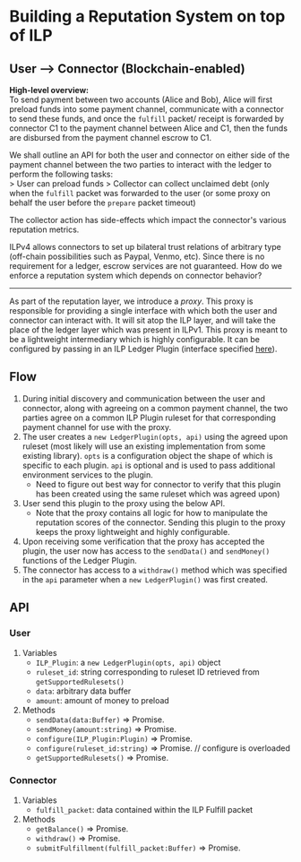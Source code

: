# Building a Reputation System on top of ILP
## User --> Connector (Blockchain-enabled)
**High-level overview:**  
To send payment between two accounts (Alice and Bob), Alice will first preload funds into some payment channel, communicate with a connector to send these funds, and once the `fulfill` packet/ receipt is forwarded by connector C1 to the payment channel between Alice and C1, then the funds are disbursed from the payment channel escrow to C1.  

We shall outline an API for both the user and connector on either side of the payment channel between the two parties to interact with the ledger to perform the following tasks:  
	> User can preload funds
	> Collector can collect unclaimed debt (only when the `fulfill` packet was forwarded to the user (or some proxy on behalf the user before the `prepare` packet timeout)

The collector action has side-effects which impact the connector's various reputation metrics.

ILPv4 allows connectors to set up bilateral trust relations of arbitrary type (off-chain possibilities such as Paypal, Venmo, etc). Since there is no requirement for a ledger, escrow services are not guaranteed. How do we enforce a reputation system which depends on connector behavior?

-------------

As part of the reputation layer, we introduce a *proxy*. This proxy is responsible for providing a single interface with which both the user and connector can interact with. It will sit atop the ILP layer, and will take the place of the ledger layer which was present in ILPv1. This proxy is meant to be a lightweight intermediary which is highly configurable. It can be configured by passing in an ILP Ledger Plugin (interface specified [here](https://interledger.org/rfcs/0024-ledger-plugin-interface-2/#ledgerpluginsendmoney)).
## Flow
1. During initial discovery and communication between the user and connector, along with agreeing on a common payment channel, the two parties agree on a common ILP Plugin ruleset for that corresponding payment channel for use with the proxy.
2. The user creates a `new LedgerPlugin(opts, api)` using the agreed upon ruleset (most likely will use an existing implementation from some existing library). `opts` is a configuration object the shape of which is specific to each plugin. `api` is optional and is used to pass additional environment services to the plugin. 
	* Need to figure out best way for connector to verify that this plugin has been created using the same ruleset which was agreed upon)
3. User send this plugin to the proxy using the below API.
	* Note that the proxy contains all logic for how to manipulate the reputation scores of the connector. Sending this plugin to the proxy keeps the proxy lightweight and highly configurable.
4. Upon receiving some verification that the proxy has accepted the plugin, the user now has access to the `sendData()` and `sendMoney()` functions of the Ledger Plugin. 
5. The connector has access to a `withdraw()` method which was specified in the `api` parameter when a `new LedgerPlugin()` was first created.
## API
### User
1. Variables
	* `ILP_Plugin`: a `new LedgerPlugin(opts, api)` object
	* `ruleset_id`: string corresponding to ruleset ID retrieved from `getSupportedRulesets()`
	* `data`: arbitrary data buffer
	* `amount`: amount of money to preload
2. Methods
	* `sendData(data:Buffer)` ⇒ Promise.<undefined>
	* `sendMoney(amount:string)` ⇒ Promise.<undefined>
	* `configure(ILP_Plugin:Plugin)` ⇒ Promise.<undefined>
	* `configure(ruleset_id:string)` ⇒ Promise.<undefined> // configure is overloaded 
	* `getSupportedRulesets()` ⇒ Promise.<array> 

### Connector
1. Variables
	* `fulfill_packet`: data contained within the ILP Fulfill packet
2. Methods
	* `getBalance()` ⇒ Promise.<string>
	* `withdraw()` ⇒ Promise.<undefined>
	* `submitFulfillment(fulfill_packet:Buffer)` ⇒ Promise.<undefined>
